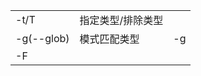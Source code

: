 
|            |           |     |
| ---------- | --------- | --- |
| -t/T       | 指定类型/排除类型 |     |
| -g(--glob) | 模式匹配类型    | -g  |
| -F         |           |     |
